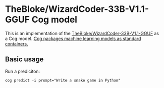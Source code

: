 # TheBloke/WizardCoder-33B-V1.1-GGUF Cog model

This is an implementation of the [TheBloke/WizardCoder-33B-V1.1-GGUF](https://huggingface.co/TheBloke/WizardCoder-33B-V1.1-GGUF) as a Cog model. [Cog packages machine learning models as standard containers.](https://github.com/replicate/cog)

## Basic usage

Run a prediciton:

    cog predict -i prompt="Write a snake game in Python"
